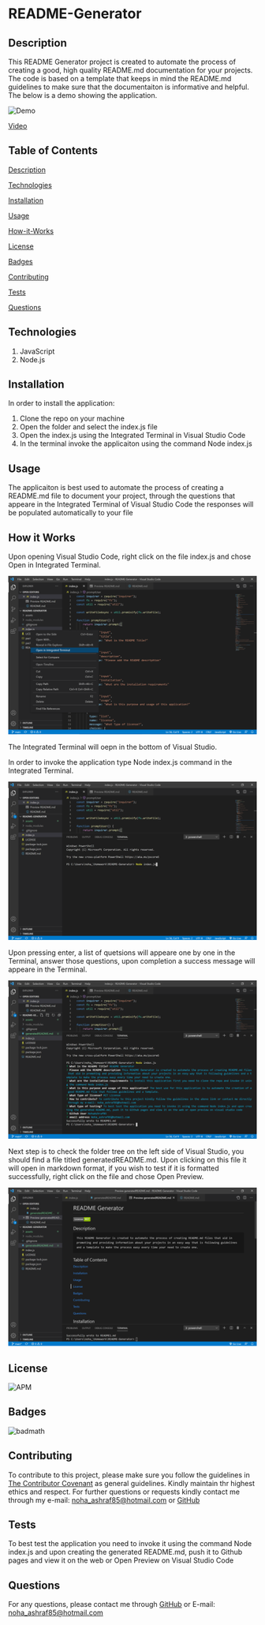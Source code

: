 # README-Generator
## Description
This README Generator project is created to automate the process of creating a good, high quality README.md documentation for your projects. The code is based on a template that keeps in mind the README.md guidelines to make sure that the documentaiton is informative and helpful. The below is a demo showing the application. 

![Demo](./assets/images/readmewalkthrough1.gif)

[Video](https://drive.google.com/file/d/1CliRmd6f3amMejbr_ZGvX7pp_G2eVGKJ/view)

## Table of Contents

[Description](#description)

[Technologies](#Technologies)

[Installation](#installation)

[Usage](#usage)

[How-it-Works](#How-it-Works)

[License](#license)

[Badges](#Badges)

[Contributing](#contributing)

[Tests](#tests)

[Questions](#questions)

## Technologies
1. JavaScript
2. Node.js

## Installation
In order to install the application:
1. Clone the repo on your machine
2. Open the folder and select the index.js file
3. Open the index.js using the Integrated Terminal in Visual Studio Code
4. In the terminal invoke the applicaiton using the command Node index.js

## Usage
The applicaiton is best used to automate the process of creating a README.md file to document your project, through the questions that appeare in the Integrated Terminal of Visual Studio Code the responses will be populated automatically to your file

## How it Works
Upon opening Visual Studio Code, right click on the file index.js and chose Open in Integrated Terminal.

![Open](./assets/images/openintegratedter.png)

The Integrated Terminal will oepn in the bottom of Visual Studio.

In order to invoke the application type Node index.js command in the Integrated Terminal.

![invoke](./assets/images/invoke.png)

Upon pressing enter, a list of quetsions will appeare one by one in the Terminal, answer those questions, upon completion a success message will appeare in the Terminal.

![success](./assets/images/questionsandanswers.png)

Next step is to check the folder tree on the left side of Visual Studio, you should find a file titled generatedREADME.md. Upon clicking on this file it will open in markdown format, if you wish to test if it is formatted successfully, right click on the file and chose Open Preview.

![Result](./assets/images/result.png)


## License 
![APM](https://img.shields.io/apm/l/README)

## Badges
![badmath](https://img.shields.io/github/languages/top/nielsenjared/badmath)

## Contributing 
To contribute to this project, please make sure you follow the guidelines in [The Contributor Covenant](https://www.contributor-covenant.org/) as general guidelines.
Kindly maintain thr highest ethics and respect. For further questions or requests kindly contact me through my e-mail: noha_ashraf85@hotmail.com or [GitHub](https://github.com/NohaAshraf85)

## Tests 
To best test the application you need to invoke it using the command Node index.js and upon creating the generated README.md, push it to Github pages and view it on the web or Open Preview on Visual Studio Code

## Questions
For any questions, please contact me through [GitHub](https://github.com/NohaAshraf85) 
or E-mail: noha_ashraf85@hotmail.com 
